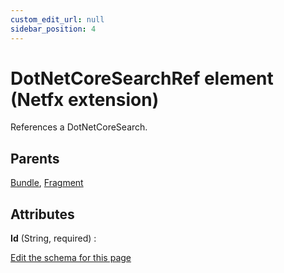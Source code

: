 ```yaml
---
custom_edit_url: null
sidebar_position: 4
---
```

# DotNetCoreSearchRef element (Netfx extension)
References a DotNetCoreSearch.

## Parents
[Bundle](../wxs/bundle.md), [Fragment](../wxs/fragment.md)

## Attributes
**Id** (String, required)
  : 


[Edit the schema for this page](https://github.com/wixtoolset/web/blob/master/src/xsd4/netfx.xsd)